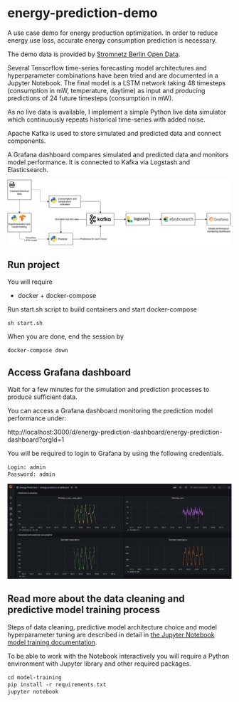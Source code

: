 # energy-prediction-demo

A use case demo for energy production optimization. In order to reduce energy use loss, accurate energy consumption prediction is necessary.

The demo data is provided by [Stromnetz Berlin Open Data](https://www.stromnetz.berlin/technik-und-innovationen/open-data).

Several Tensorflow time-series forecasting model architectures and hyperparameter combinations have been tried and are documented in a Jupyter Notebook.
The final model is a LSTM network taking 48 timesteps (consumption in mW, temperature, daytime) as input and producing predictions of 24 future timesteps (consumption in mW).

As no live data is available, I implement a simple Python live data simulator which continuously repeats historical time-series with added noise.

Apache Kafka is used to store simulated and predicted data and connect components.

A Grafana dashboard compares simulated and predicted data and monitors model performance. It is connected to Kafka via Logstash and Elasticsearch.

![Project architecture](img/project-architecture.png)

## Run project
You will require
* docker + docker-compose

Run start.sh script to build containers and start docker-compose

    sh start.sh

When you are done, end the session by

    docker-compose down

## Access Grafana dashboard
Wait for a few minutes for the simulation and prediction processes to produce sufficient data.

You can access a Grafana dashboard monitoring the prediction model performance under:

http://localhost:3000/d/energy-prediction-dashboard/energy-prediction-dashboard?orgId=1

You will be required to login to Grafana by using the following credentials.

    Login: admin
    Password: admin

![Grafana model performance monitoring dashboard](img/grafana-dashboard-screenshot.png)


## Read more about the data cleaning and predictive model training process

Steps of data cleaning, predictive model architecture choice and model hyperparameter tuning are described in detail in [the Jupyter Notebook model training documentation](model-training/model-training-documentation.ipynb).

To be able to work with the Notebook interactively you will require a Python environment with Jupyter library and other required packages.

    cd model-training
    pip install -r requirements.txt
    jupyter notebook
